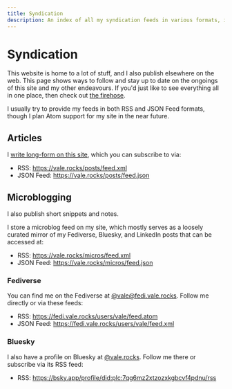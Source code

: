 ```yaml
---
title: Syndication
description: An index of all my syndication feeds in various formats, including RSS, JSON Feed, and Atom, that users can subscribe to for easy subscription and updates.
---
```


<h1 id="section" data-pagefind-filter="Content Type:Page">Syndication</h1>

<div class="readable-width">

This website is home to a lot of stuff, and I also publish elsewhere on the web. This page shows ways to follow and stay up to date on the ongoings of this site and my other endeavours. If you'd just like to see everything all in one place, then check out [the firehose](/firehose/1).

I usually try to provide my feeds in both RSS and JSON Feed formats, though I plan Atom support for my site in the near future.

## Articles

I [write long-form on this site](/posts), which you can subscribe to via:

- RSS: https://vale.rocks/posts/feed.xml
- JSON Feed: https://vale.rocks/posts/feed.json

## Microblogging

I also publish short snippets and notes.

I store a microblog feed on my site, which mostly serves as a loosely curated mirror of my Fediverse, Bluesky, and LinkedIn posts that can be accessed at:

- RSS: https://vale.rocks/micros/feed.xml
- JSON Feed: https://vale.rocks/micros/feed.json

### Fediverse

You can find me on the Fediverse at [@vale@fedi.vale.rocks](https://fedi.vale.rocks/vale). Follow me directly or via these feeds:

- RSS: https://fedi.vale.rocks/users/vale/feed.atom
- JSON Feed: https://fedi.vale.rocks/users/vale/feed.xml

### Bluesky

I also have a profile on Bluesky at [@vale.rocks](https://bsky.app/profile/vale.rocks). Follow me there or subscribe via its RSS feed:

- RSS: https://bsky.app/profile/did:plc:7qg6mz2xtzozxkgbcvf4pdnu/rss

</div>
